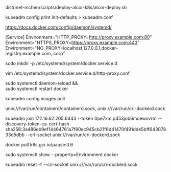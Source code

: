 distrinet-mchen/scripts/deploy-alcor-k8s/alcor-deploy.sh

kubeadm config print init-defaults > kubeadm.conf

https://docs.docker.com/config/daemon/systemd/

[Service]
Environment="HTTP_PROXY=http://proxy.example.com:80"
Environment="HTTPS_PROXY=https://proxy.example.com:443"
Environment="NO_PROXY=localhost,127.0.0.1,docker-registry.example.com,.corp"


sudo mkdir -p /etc/systemd/system/docker.service.d

vim /etc/systemd/system/docker.service.d/http-proxy.conf

sudo systemctl daemon-reload && \
 sudo systemctl restart docker

kubeadm config images pull

unix:///var/run/containerd/containerd.sock, unix:///var/run/cri-dockerd.sock

kubeadm join 172.16.62.205:6443 --token 0pe7xm.p453job6moewovrm --discovery-token-ca-cert-hash sha256:3a486eb9ef14464761a7f80ec945cb21f6d41470f491dde5bff64307833d5dbb --cri-socket unix:///var/run/cri-dockerd.sock

docker pull k8s.gcr.io/pause:3.6

sudo systemctl show --property=Environment docker

kubeadm reset -f --cri-socket unix:///var/run/cri-dockerd.sock